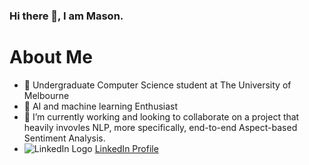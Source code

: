 ### Hi there 👋, I am Mason.

# About Me

- 🌱 Undergraduate Computer Science student at The University of Melbourne
- 💎 AI and machine learning Enthusiast
- 🔭 I’m currently working and looking to collaborate on a project that heavily invovles NLP, more specifically, end-to-end Aspect-based Sentiment Analysis.
- ![LinkedIn Logo](https://camo.githubusercontent.com/10d3f5c685e3583d3200ba7e1e473171a1a765386685e3c98cf98633800a48d0/68747470733a2f2f62656c6f736572766963652e66696c65732e776f726470726573732e636f6d2f323031362f30332f686572726d616e732d6c696e6b6564696e2d6c6f676f2d353030783530302e706e67) [LinkedIn Profile](https://www.linkedin.com/in/zhehong-zhang-1b59291a8/)

<!--
**Meatssauce/Meatssauce** is a ✨ _special_ ✨ repository because its `README.md` (this file) appears on your GitHub profile.

Here are some ideas to get you started:

- 🔭 I’m currently working on ...
- 🌱 I’m currently learning ...
- 👯 I’m looking to collaborate on ...
- 🤔 I’m looking for help with ...
- 💬 Ask me about ...
- 📫 How to reach me: ...
- 😄 Pronouns: ...
- ⚡ Fun fact: ...
-->
